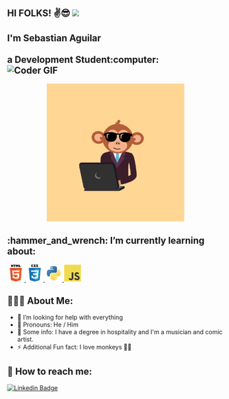 <h2 align="left">
 <abc>
  <br>HI FOLKS! ✌😎 <img src="https://user-images.githubusercontent.com/42378118/110234147-e3259600-7f4e-11eb-95be-0c4047144dea.gif" width="30"><br>
  <br> I'm Sebastian Aguilar<br>
  <br> a Development Student:computer:<br>
    <img src="https://media.giphy.com/media/SWoSkN6DxTszqIKEqv/giphy.gif" alt="Coder GIF" width="500">
 </abc>
</h2> 

<p align= "center">
  <img width="320" height="320" src = "passion-10.gif">
</p>

<h2 align="left">:hammer_and_wrench: I’m currently learning about:</h2>
<p align="left">
    <a href="https://www.w3.org/html/" target="_blank"> <img src="https://raw.githubusercontent.com/devicons/devicon/master/icons/html5/html5-original-wordmark.svg" alt="html5" width="40" height="40"/> </a>
    <a href="https://www.w3schools.com/css/" target="_blank"> <img src="https://raw.githubusercontent.com/devicons/devicon/master/icons/css3/css3-original-wordmark.svg" alt="css3" width="40" height="40"/> </a>
     <a href="python-original.svg" target="_blank"> <img src="python-original.svg" alt="python" width="40" height="40"/> </a>   
 <a href="https://developer.mozilla.org/en-US/docs/Web/JavaScript" target="_blank"> <img src="https://raw.githubusercontent.com/devicons/devicon/master/icons/javascript/javascript-original.svg" alt="javascript" width="40" height="40"/> </a>
    </p>

<h2 align="left">👨🏻‍💻 About Me:</h2>

- 🤯 I’m looking for help with everything
- 👾 Pronouns: He / Him
- 💬 Some info: I have a degree in hospitality and I'm a musician and comic artist.
- ⚡ Additional Fun fact: I love monkeys 💙🐵 <br>

<h2 align="left">🧭 How to reach me:</h2>

[![Linkedin Badge](https://img.shields.io/badge/-Sebah_Aguilar-blue?style=flat-square&logo=Linkedin&logoColor=white&link=https://www.linkedin.com/in/aguilarsebastian216/)](https://www.linkedin.com/in/aguilarsebastian216)
<!--
**SebaguilarSA/SebaguilarSA** is a ✨ _special_ ✨ repository because its `README.md` (this file) appears on your GitHub profile.

-->
